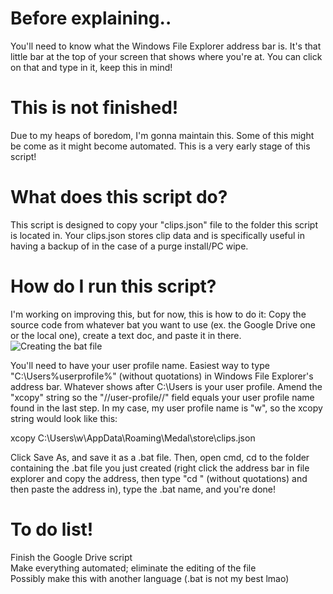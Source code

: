 # Before explaining..
You'll need to know what the Windows File Explorer address bar is. It's that little bar at the top of your screen that shows where you're at. You can click on that and type in it, keep this in mind!

# This is not finished!
Due to my heaps of boredom, I'm gonna maintain this. Some of this might be come as it might become automated. This is a very early stage of this script!

# What does this script do?
This script is designed to copy your "clips.json" file to the folder this script is located in. Your clips.json stores clip data and is specifically useful in having a backup of in the case of a purge install/PC wipe.

# How do I run this script?
I'm working on improving this, but for now, this is how to do it:
Copy the source code from whatever bat you want to use (ex. the Google Drive one or the local one), create a text doc, and paste it in there.<br/>
![Creating the bat file](http://plaguecraft.xyz/assets/img/medal/clip-backup.png)

You'll need to have your user profile name. Easiest way to type "C:\Users\%userprofile%" (without quotations) in Windows File Explorer's address bar. Whatever shows after C:\Users is your user profile.
Amend the "xcopy" string so the "//user-profile//" field equals your user profile name found in the last step. In my case, my user profile name is "w", so the xcopy string would look like this:

xcopy C:\Users\w\AppData\Roaming\Medal\store\clips.json

Click Save As, and save it as a .bat file.
Then, open cmd, cd to the folder containing the .bat file you just created (right click the address bar in file explorer and copy the address, then type "cd " (without quotations) and then paste the address in), type the .bat name, and you're done!

# To do list!
Finish the Google Drive script<br/>
Make everything automated; eliminate the editing of the file<br/>
Possibly make this with another language (.bat is not my best lmao)<br/>
